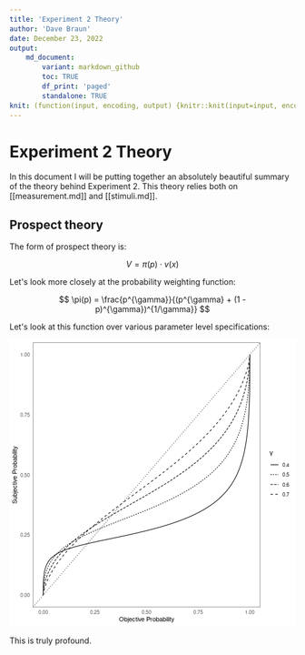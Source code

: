 ```yaml
---
title: 'Experiment 2 Theory'
author: 'Dave Braun'
date: December 23, 2022
output:
    md_document:
        variant: markdown_github
        toc: TRUE
        df_print: 'paged'
        standalone: TRUE
knit: (function(input, encoding, output) {knitr::knit(input=input, encoding = encoding, output='../md/experiment-2-theory.md')})
---
```


# Experiment 2 Theory

In this document I will be putting together an absolutely beautiful summary of the theory behind Experiment 2. This theory relies both on [[measurement.md]] and [[stimuli.md]].



## Prospect theory

The form of prospect theory is:

$$
V = \pi(p) \cdot v(x)
$$


Let's look more closely at the probability weighting function:

$$
\pi(p) = \frac{p^{\gamma}}{(p^{\gamma} + (1 - p)^{\gamma})^{1/\gamma}}
$$

Let's look at this function over various parameter level specifications:


![](figures/unnamed-chunk-1-1.png)


This is truly profound.


















